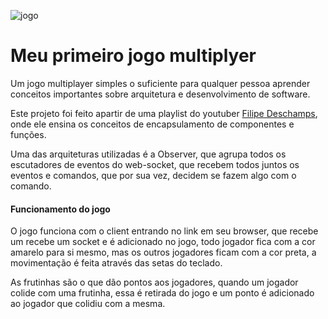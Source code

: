 ![jogo](https://user-images.githubusercontent.com/57686218/116423145-cb63e300-a816-11eb-9eb0-ad916a69ccf6.gif)

<h1>Meu primeiro jogo multiplyer</h1>
<p>Um jogo multiplayer simples o suficiente para qualquer pessoa aprender conceitos importantes sobre arquitetura e desenvolvimento de software.</p>

<p>Este projeto foi feito apartir de uma playlist do youtuber <a href="https://www.youtube.com/watch?v=0sTfIZvjYJk&list=PLMdYygf53DP5SVQQrkKCVWDS0TwYLVitL">Filipe Deschamps</a>, onde ele ensina os conceitos de encapsulamento de componentes e funções.</p>
<p>Uma das arquiteturas utilizadas é a Observer, que agrupa todos os escutadores de eventos do web-socket, que recebem todos juntos os eventos e comandos, que por sua vez, decidem se fazem algo com o comando.</p>

<h4>Funcionamento do jogo</h4>

<p>O jogo funciona com o client entrando no link em seu browser, que recebe um recebe um socket e é adicionado no jogo, todo jogador fica com a cor amarelo para si mesmo, mas os outros jogadores ficam com a cor preta, a movimentação é feita através das setas do teclado.
  
As frutinhas são o que dão pontos aos jogadores, quando um jogador colide com uma frutinha, essa é retirada do jogo e um ponto é adicionado ao jogador que colidiu com a mesma.</p>
